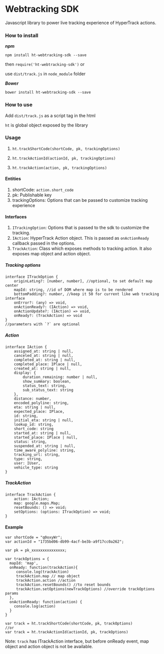 # Webtracking SDK

Javascript library to power live tracking experience of HyperTrack actions.
 
### How to install

***npm***

`npm install ht-webtracking-sdk --save`

then `require('ht-webtracking-sdk')`
or

use `dist/track.js` in `node_module` folder

***Bower***

`bower install ht-webtracking-sdk --save`

### How to use
Add `dist/track.js` as a script tag in the html

`ht` is global object exposed by the library

### Usage

1. `ht.trackShortCode(shortCode, pk, trackingOptions)`

2. `ht.trackActionId(actionId, pk, trackingOptions)`

3. `ht.trackAction(action, pk, trackingOptions)`

#### Entities

1. shortCode: `action.short_code`
2. pk: Publishable key
3. trackingOptions: Options that can be passed to customize tracking experience

#### Interfaces

1. `ITrackingOption`: Options that is passed to the sdk to customize the tracking.
2. `IAction`: HyperTrack Action object. This is passed as `onActionReady` callback passed in the options.
3. `TrackAction`: Class which exposes methods to tracking action. It also exposes map object and action object.

##### Tracking options

```
interface ITrackOption {
    originLatLng?: [number, number], //optional, to set default map center
    mapId: string, //id of DOM where map is to be rendered
    bottomPadding?: number, //keep it 50 for current like web tracking interface
    onError?: (any) => void,
    onActionReady?: (IAction) => void,
    onActionUpdate?: (IAction) => void,
    onReady?: (TrackAction) => void
}
//parameters with `?` are optional
```

##### Action

```
interface IAction {
    assigned_at: string | null,
    canceled_at: string | null,
    completed_at: string | null,
    completed_place: IPlace | null,
    created_at: string | null,
    display: {
        duration_remaining: number | null,
        show_summary: boolean,
        status_text: string,
        sub_status_text: string
    },
    distance: number,
    encoded_polyline: string,
    eta: string | null,
    expected_place: IPlace,
    id: string,
    initial_eta: string | null,
    lookup_id: string,
    short_code: string
    started_at: string | null,
    started_place: IPlace | null,
    status: string,
    suspended_at: string | null,
    time_aware_polyline: string,
    tracking_url: string,
    type: string,
    user: IUser,
    vehicle_type: string
}
```

##### TrackAction

```
interface TrackAction {
    action: IAction;
    map: google.maps.Map;
    resetBounds: () => void;
    setOptions: (options: ITrackOption) => void;
}
```

#### Example

```
var shortCode = "q0oxyWr";
var actionId = "1735bd06-db99-4acf-be3b-a9f17cc0a262";

var pk = pk_xxxxxxxxxxxxxxx;

var trackOptions = {
  mapId: 'map',
  onReady: function(trackAction){ 
     console.log(trackAction)
     trackAction.map // map object
     trackAction.action //action
     trackAction.resetBounds() //to reset bounds
     trackAction.setOptions(newTrackOptions) //override trackOptions params
  },
  onActionReady: function(action) {
    console.log(action)
  }
}

var track = ht.trackShortCode(shortCode, pk, trackOptions)
//or
var track = ht.trackActionId(actionId, pk, trackOptions)

```

Note: `track` has ITrackAction interface, but before onReady event, map object and action object is not be available.
